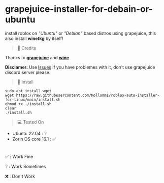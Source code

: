#  grapejuice-installer-for-debain-or-ubuntu
install roblox on *"Ubuntu"* or *"Debian"* based distros using grapejuice, this also install **winetkg** by itself!

> 📜 Credits

Thanks to **[grapejuice](https://gitlab.com/brinkervii/grapejuice)** and **[wine](https://www.winehq.org/)**

**Disclamer:** Use [Issues](https://github.com/Mollomm1/grapejuice-installer-for-debain-or-ubuntu/issues) if you have problemes with it, don't use grapejuice discord server please.

> 💾 Install

```
sudo apt install wget
wget https://raw.githubusercontent.com/Mollomm1/roblox-auto-installer-for-linux/main/install.sh
chmod +x ./install.sh
clear
./install.sh
```

> 💻 Tested On

* Ubuntu 22.04 : ❔
* Zorin OS core 16.1 : ✅

# 

✅ : Work Fine

❔ : Work Sometimes

❌ : Don't Work
